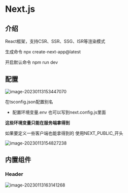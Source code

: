 #  Next.js



##  介绍

React框架，支持CSR、SSR、SSG、ISR等渲染模式

生成命令 npx create-next-app@latest

开启默认命令 npm run dev

##  配置

![image-20230113153447070](C:\Users\beary\AppData\Roaming\Typora\typora-user-images\image-20230113153447070.png)

在tsconfig.json配置别名

- 配置环境变量.env 也可以写到next.config.js里面

**这些环境变量只能在服务端拿得到**

如果要定义一些客户端也能拿得到的 使用NEXT_PUBLIC_开头

![image-20230113154827238](C:\Users\beary\AppData\Roaming\Typora\typora-user-images\image-20230113154827238.png)

##  内置组件

###  Header

![image-20230113163141268](C:\Users\beary\AppData\Roaming\Typora\typora-user-images\image-20230113163141268.png)